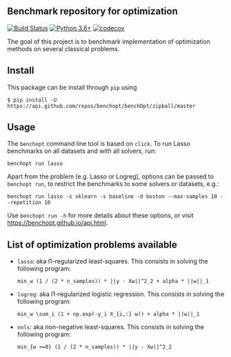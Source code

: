 ## Benchmark repository for optimization

[![Build Status](https://dev.azure.com/benchopt/benchopt/_apis/build/status/benchopt.benchOpt?branchName=master)](https://dev.azure.com/benchopt/benchopt/_build/latest?definitionId=1&branchName=master)
[![Python 3.6+](https://img.shields.io/badge/python-3.6%2B-blue)](https://www.python.org/downloads/release/python-360/)
[![codecov](https://codecov.io/gh/benchopt/benchOpt/branch/master/graph/badge.svg)](https://codecov.io/gh/benchopt/benchOpt)

The goal of this project is to benchmark implementation of optimization methods on several classical problems.


Install
--------

This package can be install through `pip` using

```
$ pip install -U https://api.github.com/repos/benchopt/benchOpt/zipball/master
```

Usage
-----

The `benchopt` command line tool is based on `click`. To run Lasso benchmarks on all datasets and with all solvers, run:

```
benchopt run lasso
```

Apart from the problem (e.g. Lasso or Logreg), options can be passed to `benchopt run`, to restrict the benchmarks to some solvers or datasets, e.g.:

```
benchopt run lasso -s sklearn -s baseline -d boston --max-samples 10 --repetition 10
```

Use `benchopt run -h` for more details about these options, or visit https://benchopt.github.io/api.html.



List of optimization problems available
---------------------------------------------------

- `lasso`: aka l1-regularized least-squares. This consists in solving the following program:

  ```min_w (1 / (2 * n_samples)) * ||y - Xw||^2_2 + alpha * ||w||_1```

- `logreg`: aka l1-regularized logistic regression. This consists in solving the following program:

  ```min_w \sum_i (1 + np.exp(-y_i X_{i,:} w)) + alpha * ||w||_1```

- `nnls`: aka non-negative least-squares. This consists in solving the following program:

  ```min_{w >=0} (1 / (2 * n_samples)) * ||y - Xw||^2_2```
